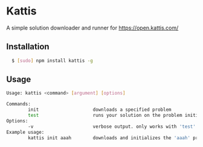 # Kattis
A simple solution downloader and runner for https://open.kattis.com/

## Installation
``` bash
  $ [sudo] npm install kattis -g
```

## Usage
``` bash
Usage: kattis <command> [argument] [options]

Commands:
        init                    downloads a specified problem
        test                    runs your solution on the problem initialized in the folder
Options:
        -v                      verbose output. only works with 'test'
Example usage:
        kattis init aaah        downloads and initializes the 'aaah' problem
```


